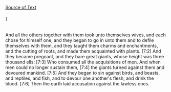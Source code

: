 [Source of Text](https://github.com/scrollmapper/bible_databases_deuterocanonical)

###### 1
And all the others together with them took unto themselves wives, and each chose for himself one, and they began to go in unto them and to defile themselves with them, and they taught them charms and enchantments, and the cutting of roots, and made them acquainted with plants. [7:2] And they became pregnant, and they bare great giants, whose height was three thousand ells: [7:3] Who consumed all the acquisitions of men. And when men could no longer sustain them, [7:4] the giants turned against them and devoured mankind. [7:5] And they began to sin against birds, and beasts, and reptiles, and fish, and to devour one another's flesh, and drink the blood. [7:6] Then the earth laid accusation against the lawless ones.